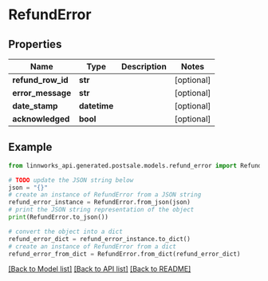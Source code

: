 # RefundError


## Properties

Name | Type | Description | Notes
------------ | ------------- | ------------- | -------------
**refund_row_id** | **str** |  | [optional] 
**error_message** | **str** |  | [optional] 
**date_stamp** | **datetime** |  | [optional] 
**acknowledged** | **bool** |  | [optional] 

## Example

```python
from linnworks_api.generated.postsale.models.refund_error import RefundError

# TODO update the JSON string below
json = "{}"
# create an instance of RefundError from a JSON string
refund_error_instance = RefundError.from_json(json)
# print the JSON string representation of the object
print(RefundError.to_json())

# convert the object into a dict
refund_error_dict = refund_error_instance.to_dict()
# create an instance of RefundError from a dict
refund_error_from_dict = RefundError.from_dict(refund_error_dict)
```
[[Back to Model list]](../README.md#documentation-for-models) [[Back to API list]](../README.md#documentation-for-api-endpoints) [[Back to README]](../README.md)


